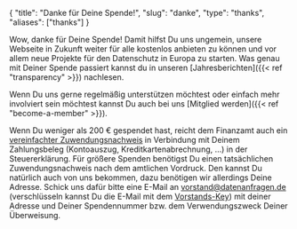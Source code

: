 {
    "title": "Danke für Deine Spende!",
    "slug": "danke",
    "type": "thanks",
    "aliases": ["thanks"]
}

Wow, danke für Deine Spende! Damit hilfst Du uns ungemein, unsere Webseite in Zukunft weiter für alle kostenlos anbieten zu können und vor allem neue Projekte für den Datenschutz in Europa zu starten. Was genau mit Deiner Spende passiert kannst du in unseren [Jahresberichten]({{< ref "transparency" >}}) nachlesen. 

Wenn Du uns gerne regelmäßig unterstützen möchtest oder einfach mehr involviert sein möchtest kannst Du auch bei uns [Mitglied werden]({{< ref "become-a-member" >}}).

Wenn Du weniger als 200 € gespendet hast, reicht dem Finanzamt auch ein [vereinfachter Zuwendungsnachweis](https://dacdn.de/vereinfachter-zuwendungsnachweis.pdf) in Verbindung mit Deinem Zahlungsbeleg (Kontoauszug, Kreditkartenabrechnung, …) in der Steuererklärung. Für größere Spenden benötigst Du einen tatsächlichen Zuwendungsnachweis nach dem amtlichen Vordruck. Den kannst Du natürlich auch von uns bekommen, dazu benötigen wir allerdings Deine Adresse. Schick uns dafür bitte eine E-Mail an [vorstand@datenanfragen.de](mailto:vorstand@datenanfragen.de) (verschlüsseln kannst Du die E-Mail mit dem [Vorstands-Key](/pgp/62A7EC35.asc)) mit deiner Adresse und Deiner Spendennummer bzw. dem Verwendungszweck Deiner Überweisung. 
